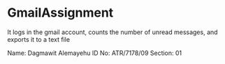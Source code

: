 # GmailAssignment
It logs in the gmail account, counts the number of unread messages, and exports it to a text file


Name: Dagmawit Alemayehu
ID No: ATR/7178/09
Section: 01
